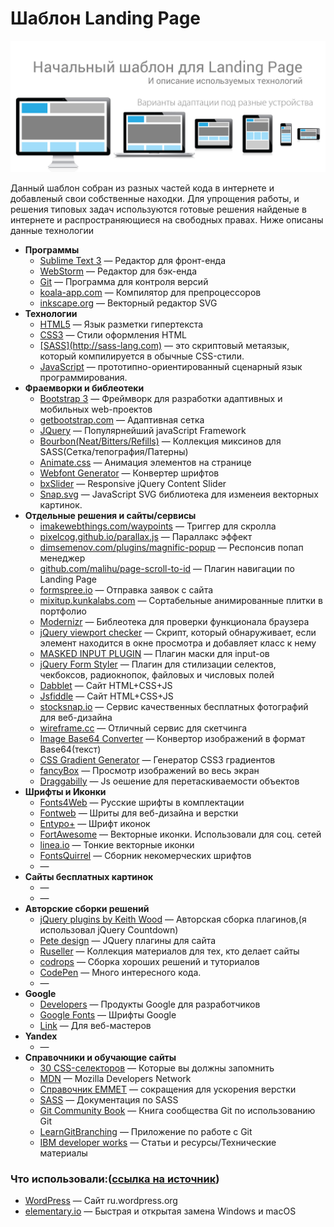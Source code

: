 # Шаблон Landing Page

![Шаблон Landing Page](https://raw.githubusercontent.com/DmitriyRF/Start-land-page/master/adaptive.jpg)

<p>Данный шаблон собран из разных частей кода в интернете и добавленый свои собственные находки.
Для упрощения работы, и решения типовых задач используются готовые решения найденые в интернете и распространяющиеся на свободных правах. Ниже описаны данные технологии</p>


<ul>
	<li><b>Программы</b>
		<ul>
			<li><a href="http://sublimetext.com" target="_blank">Sublime Text 3</a> — Редактор для фронт-енда</li>
			<li><a href="http://jetbrains.com/phpstorm" target="_blank">WebStorm</a> — Редактор для бэк-енда</li>
			<li><a href="http://gist.github.com/agragregra" target="_blank">Git</a> — Программа для контроля версий</li>
			<li><a href="http://koala-app.com" target="_blank">koala-app.com</a> — Компилятор для препроцессоров</li>
			<li><a href="http://inkscape.org" target="_blank">inkscape.org</a> — Векторный редактор SVG</li>
		</ul>
	</li>
	<li><b>Технологии</b>
		<ul>
			<li><a href="http://www.w3schools.com/html/html_basic.asp" target="_blank" >HTML5</a> — Язык разметки гипертекста</li>
			<li><a href="https://webref.ru/css/" target="_blank" >CSS3</a> — Стили оформления HTML </li>
			<li><a href="http://sass-scss.ru/" target="_blank" >[SASS](http://sass-lang.com)</a> — это скриптовый метаязык, который компилируется в обычные CSS-стили.</li>
			<li><a href="https://developer.mozilla.org/ru/docs/Web/JavaScript/Reference" target="_blank" >JavaScript</a> — прототипно-ориентированный сценарный язык программирования.</li>
		</ul>
	</li>
	<li><b>Фраемворки и библеотеки</b>
		<ul>
			<li><a href="http://bootstrap-3.ru/css.php#grid" target="_blank">Bootstrap 3</a> — Фреймворк для разработки адаптивных и мобильных web-проектов</li>
			<li><a href="http://getbootstrap.com" target="_blank">getbootstrap.com</a> — Адаптивная сетка</li>
			<li><a href="http://jquery.com/" target="_blank">JQuery</a> — Популярнейший javaScript Framework</li>
			<li><a href="http://bourbon.io" target="_blank">Bourbon(Neat/Bitters/Refills)</a> — Коллекция миксинов для SASS(Сетка/тепография/Патерны)</li>
			<li><a href="http://daneden.github.io/animate.css" target="_blank">Animate.css</a> — Анимация элементов на странице</li>
			<li><a href="https://www.fontsquirrel.com/tools/webfont-generator" target="_blank">Webfont Generator</a> — Конвертер шрифтов</li>
			<li><a href="http://bxslider.com/" target="_blank">bxSlider</a> — Responsive jQuery Content Slider</li>
			<li><a href="http://snapsvg.io/" target="_blank">Snap.svg</a> — JavaScript SVG библиотека для изменеия векторных картинок.</li>
		</ul>
	</li>
	<li><b>Отдельные решения и сайты/сервисы</b>
		<ul>
			<li><a href="http://imakewebthings.com/waypoints" target="_blank">imakewebthings.com/waypoints</a> — Триггер для скролла</li>
			<li><a href="http://pixelcog.github.io/parallax.js" target="_blank">pixelcog.github.io/parallax.js</a> — Параллакс эффект</li>
			<li><a href="http://dimsemenov.com/plugins/magnific-popup" target="_blank">dimsemenov.com/plugins/magnific-popup</a> — Респонсив попап менеджер</li>
			<li><a href="http://github.com/malihu/page-scroll-to-id" target="_blank">github.com/malihu/page-scroll-to-id</a> — Плагин навигации по Landing Page</li>
			<li><a href="http://formspree.io" target="_blank">formspree.io</a> — Отправка заявок с сайта</li>
			<li><a href="http://mixitup.kunkalabs.com" target="_blank">mixitup.kunkalabs.com</a> — Сортабельные анимированные плитки в портфолио</li>
			<li><a href="https://modernizr.com/download?setclasses" target="_blank">Modernizr</a> — Библеотека для проверки функционала браузера</li>
			<li><a href="https://github.com/dirkgroenen/jQuery-viewport-checker" target="_blank">jQuery viewport checker</a> — Cкрипт, который обнаруживает, если элемент находится в окне просмотра и добавляет класс к нему</li>
			<li><a href="http://digitalbush.com/projects/masked-input-plugin" target="_blank">MASKED INPUT PLUGIN</a> — Плагин маски для input-ов</li>
			<li><a href="http://dimox.name/jquery-form-styler/" target="_blank">jQuery Form Styler</a> — Плагин для стилизации селектов, чекбоксов, радиокнопок, файловых и числовых полей</li>
			<li><a href="http://dabblet.com/" target="_blank">Dabblet</a> — Сайт HTML+CSS+JS</li>
			<li><a href="https://jsfiddle.net/" target="_blank">Jsfiddle</a> — Сайт HTML+CSS+JS</li>
			<li><a href="http://stocksnap.io" target="_blank">stocksnap.io</a> — Сервис качественных бесплатных фотографий для веб-дизайна</li>
			<li><a href="http://wireframe.cc/fEKu0b" target="_blank">wireframe.cc</a> — Отличный сервис для скетчинга</li>
			<li><a href="http://www.dailycoding.com/Utils/Converter/ImageToBase64.aspx" target="_blank">Image Base64 Converter</a> — Конвертор изображений в формат Base64(текст)</li>
			<li><a href="http://www.css3factory.com/linear-gradients/" target="_blank">CSS Gradient Generator</a> — Генератор CSS3 градиентов</li>
			<li><a href="http://fancyapps.com/fancybox/" target="_blank">fancyBox</a> — Просмотр изображений во весь экран</li>
			<li><a href="http://draggabilly.desandro.com/" target="_blank">Draggabilly</a> — Js оешение для перетаскиваемости объектов</li>
		</ul>
	</li>
	<li><b>Шрифты и Иконки</b>
		<ul>
			<li><a href="http://fonts4web.ru/" target="_blank">Fonts4Web</a> — Русские шрифты в комплектации</li>
			<li><a href="http://fontweb.ru" target="_blank">Fontweb</a> — Шриты для веб-дизайна и верстки</li>
			<li><a href="http://www.entypo.com/index.php" target="_blank">Entypo+</a> — Шрифт иконок</li>
			<li><a href="http://fortawesome.github.io/Font-Awesome" target="_blank">FortAwesome</a> — Векторные иконки. Использовали для соц. сетей</li>
			<li><a href="http://linea.io" target="_blank">linea.io</a> — Тонкие векторные иконки</li>
			<li><a href="https://www.fontsquirrel.com/" target="_blank">FontsQuirrel</a> — Сборник некомерческих шрифтов</li>
			<li><a href="" target="_blank"></a> — </li>
		</ul>
	</li>
	<li><b>Сайты бесплатных картинок</b>
		<ul>
			<li><a href="" target="_blank"></a> — </li>
			<li><a href="" target="_blank"></a> — </li>
		</ul>
	</li>
	<li><b>Авторские сборки решений</b>
		<ul>
			<li><a href="http://keith-wood.name/">jQuery plugins by Keith Wood</a> — Авторская сборка плагинов,(я использовал jQuery Countdown)</li>
			<li><a href="http://www.thepetedesign.com/#plugins" target="_blank">Pete design</a> — JQuery плагины для сайта</li>
			<li><a href="http://ruseller.com/" target="_blank">Ruseller</a> — Коллекция материалов для тех, кто делает сайты</li>
			<li><a href="http://tympanus.net/codrops/" target="_blank">codrops</a> — Сборка хороших решений и туториалов</li>
			<li><a href="http://codepen.io/anon/pen/azYBoX" target="_blank">CodePen</a> — Много интересного кода.</li>
			<li><a href="" target="_blank"></a> — </li>
		</ul>
	</li>
	<li><b>Google</b>
		<ul>
			<li><a href="https://developers.google.com/" target="_blank">Developers</a> — Продукты Google для разработчиков</li>
			<li><a href="https://fonts.google.com/" target="_blank">Google Fonts</a> — Шрифты Google</li>
			<li><a href="https://www.google.com/intl/ru/webmasters" target="_blank">Link</a> — Для веб-мастеров</li>
		</ul>
	</li>
	<li><b>Yandex</b>
		<ul>
			<li><a href="" target="_blank"></a> — </li>
		</ul>
	</li>
	<li><b>Справочники и обучающие сайты</b>
		<ul>
			<li><a href="http://everstudent.ru/blog/htmlcss/30-css-seletors-to-memorize/" target="_blank">30 CSS-селекторов</a> — Которые вы должны запомнить</li>	
			<li><a href="https://developer.mozilla.org/ru/" target="_blank">MDN</a> — Mozilla Developers Network</li>
			<li><a href="http://webdesign-master.ru/blog/html-css/2.html" target="_blank">Справочник EMMET</a> — сокращения для ускорения верстки</li>
			<li><a href="http://sass-scss.ru/documentation/" target="_blank">SASS</a> — Документация по SASS</li>
			<li><a href="http://uleming.github.io/gitbook/index.html" target="_blank">Git Community Book</a> — Книга сообщества Git по использованию Git</li>
			<li><a href="http://learngitbranching.js.org/" target="_blank">LearnGitBranching</a> — Приложение по работе с Git</li>
			<li><a href="http://www.ibm.com/developerworks/ru/" target="_blank">IBM developer works</a> — Статьи и ресурсы/Технические материалы</li>
		</ul>
	</li>
</ul>

<h3>Что использовали:(<a href="https://github.com/agragregra/wordpress-landing-page-lesson">ссылка на источник</a>)</h3>
<ul>
	<li><a href="http://ru.wordpress.org" target="_blank">WordPress</a> — Сайт ru.wordpress.org</li>
	<li><a href="http://elementary.io" target="_blank">elementary.io</a> — Быстрая и открытая замена Windows и macOS</li>
	
</ul>
